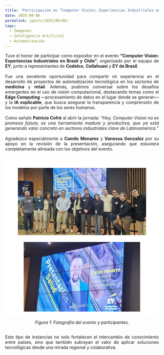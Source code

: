 ```yaml
---
title: 'Participación en “Computer Vision: Experiencias Industriales en Brasil y Chile”'
date: 2025-06-06
permalink: /posts/2025/06/06/
tags:
  - Imagenes
  - Inteligencia Artificial
  - Automatización
---
```

<div style="text-align: justify;">Tuve el honor de participar como expositor en el evento <strong>“Computer Vision: Experiencias Industriales en Brasil y Chile”</strong>, organizado por el equipo de <strong>EY</strong>, junto a representantes de <strong>Codelco</strong>, <strong>Collahuasi</strong> y <strong>EY de Brasil</strong>.</div>
<br>


<div style="text-align: justify;">Fue una excelente oportunidad para compartir mi experiencia en el desarrollo de proyectos de automatización tecnológica en los sectores de <strong>medicina</strong> y <strong>retail</strong>. Además, pudimos conversar sobre los desafíos emergentes en el uso de visión computacional, destacando temas como el <strong>Edge Computing</strong> —procesamiento de datos en el lugar donde se generan— y la <strong>IA explicable</strong>, que busca asegurar la transparencia y comprensión de los modelos por parte de los seres humanos.</div>
<br>

<div style="text-align: justify;">Como señaló <strong>Patricio Cofré</strong> al abrir la jornada: <em>“Hoy, Computer Vision no es promesa futura; es una herramienta madura y productiva, que ya está generando valor concreto en sectores industriales clave de Latinoamérica.”</em></div>
<br>

<div style="text-align: justify;">Agradezco especialmente a <strong>Camilo Menares</strong> y <strong>Vanessa Gonzalez</strong> por su apoyo en la revisión de la presentación, asegurando que estuviera completamente alineada con los objetivos del evento.</div>
<br>

<p align="center">
  <img src="/files/EY_CV.png" alt="Fotografía del evento y participantes.">
</p>
<p align="center">
  <em>Figura 1: Fotografía del evento y participantes.</em>
</p>
<br>

<div style="text-align: justify;">Este tipo de instancias no solo fortalecen el intercambio de conocimiento entre países, sino que también subrayan el valor de aplicar soluciones tecnológicas desde una mirada regional y colaborativa.</div>

